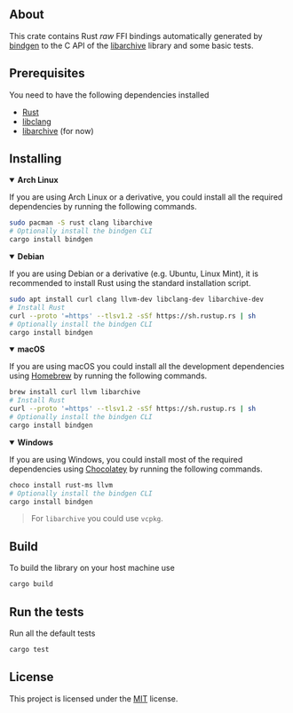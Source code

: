 ## About

This crate contains Rust *raw* FFI bindings automatically generated by [bindgen](https://github.com/rust-lang/rust-bindgen) to the C API of the [libarchive](http://www.libarchive.org) library and some
basic tests.

## Prerequisites

You need to have the following dependencies installed

- [Rust](https://www.rust-lang.org/tools/install)
- [libclang](https://releases.llvm.org/download.html)
- [libarchive](http://www.libarchive.org) (for now)

## Installing

<details open>
<summary><b>Arch Linux</b></summary>

If you are using Arch Linux or a derivative, you could install all the required dependencies by
running the following commands.
```sh
sudo pacman -S rust clang libarchive
# Optionally install the bindgen CLI
cargo install bindgen
```
</details>

<details open>
<summary><b>Debian</b></summary>

If you are using Debian or a derivative (e.g. Ubuntu, Linux Mint), it is recommended to install Rust
using the standard installation script.
```sh
sudo apt install curl clang llvm-dev libclang-dev libarchive-dev
# Install Rust
curl --proto '=https' --tlsv1.2 -sSf https://sh.rustup.rs | sh
# Optionally install the bindgen CLI
cargo install bindgen
```
</details>

<details open>
<summary><b>macOS</b></summary>

If you are using macOS you could install all the development dependencies using [Homebrew](https://brew.sh)
by running the following commands.
```sh
brew install curl llvm libarchive
# Install Rust
curl --proto '=https' --tlsv1.2 -sSf https://sh.rustup.rs | sh
# Optionally install the bindgen CLI
cargo install bindgen
```
</details>

<details open>
<summary><b>Windows</b></summary>

If you are using Windows, you could install most of the required dependencies using [Chocolatey](https://chocolatey.org)
by running the following commands.

```sh
choco install rust-ms llvm
# Optionally install the bindgen CLI
cargo install bindgen
```
> For `libarchive` you could use `vcpkg`. 
</details>

## Build

To build the library on your host machine use

```sh
cargo build
```

## Run the tests

Run all the default tests

```sh
cargo test
```

## License

This project is licensed under the [MIT](LICENSE) license.
